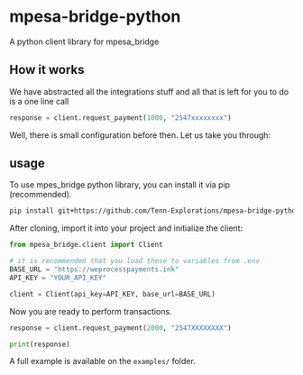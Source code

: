 # mpesa-bridge-python
A python client library for mpesa_bridge

## How it works
We have abstracted all the integrations stuff and all that is left for you to do is a one line call

```python
response = client.request_payment(1000, "2547xxxxxxxx")
```
Well, there is small configuration before then. Let us take you through:

## usage
To use mpes_bridge python library, you can install it via pip (recommended).
```bash
pip install git+https://github.com/Tenn-Explorations/mpesa-bridge-python
```

After cloning, import it into your project and initialize the client:
```python
from mpesa_bridge.client import Client

# it is recommended that you load these to variables from .env
BASE_URL = "https://weprocesspayments.ink"
API_KEY = "YOUR_API_KEY"

client = Client(api_key=API_KEY, base_url=BASE_URL)
```

Now you are ready to perform transactions.
```python
response = client.request_payment(2000, "2547XXXXXXXX")

print(response)
```

A full example is available on the `examples/` folder.
